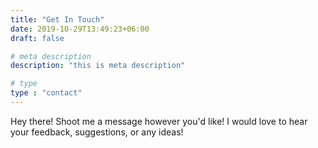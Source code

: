 ```yaml
---
title: "Get In Touch"
date: 2019-10-29T13:49:23+06:00
draft: false

# meta description
description: "this is meta description"

# type
type : "contact"
---
```


Hey there! Shoot me a message however you'd like! I would love to hear your feedback, suggestions, or any ideas!